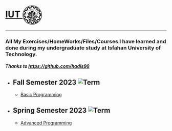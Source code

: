 # <a href="https://iut.ac.ir/">IUT </a> <img src="./IUT_logo.jpg" align="center" width="60"  title="Isfahan University Of Technology"> 
---


### All My Exercises/HomeWorks/Files/Courses I have learned and done during my undergraduate study at Isfahan University of Technology.
##### Thanks to https://github.com/hadis98

- ## **Fall Semester 2023** ![Term](https://img.shields.io/badge/Solar--Hijri-Mehr--1401-lightblue)
  - <a href="https://github.com/MahanBeidokhti/IUT/tree/main/0-Mabani">Basic Programming</a> 
- ## **Spring Semester 2023** ![Term](https://img.shields.io/badge/Solar--Hijri-Bahman--1401-lightblue)
  - <a href="https://github.com/MahanBeidokhti/IUT/tree/main/1-AP">Advanced Programming</a> 
